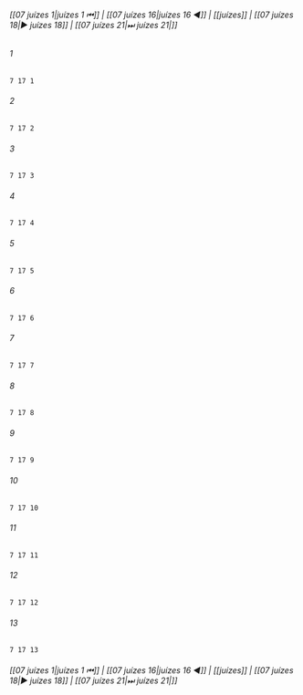 
###### [[07 juízes 1|juízes 1 ⏮]] | [[07 juízes 16|juízes 16 ◀]] | [[juízes]] | [[07 juízes 18|▶ juízes 18]] | [[07 juízes 21|⏭ juízes 21|]]

###### 1
``` verse
7 17 1 
```
###### 2
``` verse
7 17 2 
```
###### 3
``` verse
7 17 3 
```
###### 4
``` verse
7 17 4 
```
###### 5
``` verse
7 17 5 
```
###### 6
``` verse
7 17 6 
```
###### 7
``` verse
7 17 7 
```
###### 8
``` verse
7 17 8 
```
###### 9
``` verse
7 17 9 
```
###### 10
``` verse
7 17 10 
```
###### 11
``` verse
7 17 11 
```
###### 12
``` verse
7 17 12 
```
###### 13
``` verse
7 17 13 
```

###### [[07 juízes 1|juízes 1 ⏮]] | [[07 juízes 16|juízes 16 ◀]] | [[juízes]] | [[07 juízes 18|▶ juízes 18]] | [[07 juízes 21|⏭ juízes 21|]]

